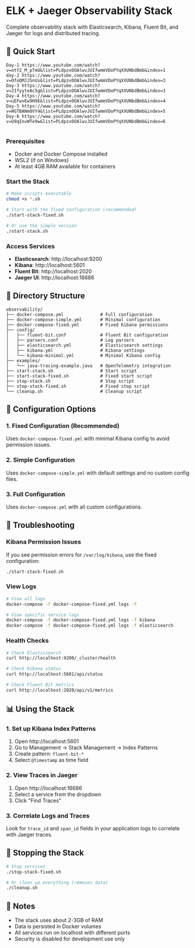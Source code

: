 # ELK + Jaeger Observability Stack

Complete observability stack with Elasticsearch, Kibana, Fluent Bit, and Jaeger for logs and distributed tracing.

## 🚀 Quick Start
```
Day-1 https://www.youtube.com/watch?v=otY2_M_pTmU&list=PLdpzxOOAlwvJUIfwmmVDoPYqXXUNbdBmb&index=1
day-2 https://www.youtube.com/watch?v=OfoQMJJSnUs&list=PLdpzxOOAlwvJUIfwmmVDoPYqXXUNbdBmb&index=3
Day-3 https://www.youtube.com/watch?v=2IfyyteAc5g&list=PLdpzxOOAlwvJUIfwmmVDoPYqXXUNbdBmb&index=3
Day-4 https://www.youtube.com/watch?v=uEFwvEw9H9E&list=PLdpzxOOAlwvJUIfwmmVDoPYqXXUNbdBmb&index=4
Day-5 https://www.youtube.com/watch?v=HGTBANm0VY4&list=PLdpzxOOAlwvJUIfwmmVDoPYqXXUNbdBmb&index=5
Day-6 https://www.youtube.com/watch?v=U9qInvWTe9w&list=PLdpzxOOAlwvJUIfwmmVDoPYqXXUNbdBmb&index=6


```

### Prerequisites
- Docker and Docker Compose installed
- WSL2 (if on Windows)
- At least 4GB RAM available for containers

### Start the Stack
```bash
# Make scripts executable
chmod +x *.sh

# Start with the fixed configuration (recommended)
./start-stack-fixed.sh

# Or use the simple version
./start-stack.sh
```

### Access Services
- **Elasticsearch**: http://localhost:9200
- **Kibana**: http://localhost:5601
- **Fluent Bit**: http://localhost:2020
- **Jaeger UI**: http://localhost:16686

## 📁 Directory Structure

```
observability/
├── docker-compose.yml              # Full configuration
├── docker-compose-simple.yml       # Minimal configuration
├── docker-compose-fixed.yml        # Fixed Kibana permissions
├── config/
│   ├── fluent-bit.conf             # Fluent Bit configuration
│   ├── parsers.conf                # Log parsers
│   ├── elasticsearch.yml           # Elasticsearch settings
│   ├── kibana.yml                  # Kibana settings
│   └── kibana-minimal.yml          # Minimal Kibana config
├── examples/
│   └── java-tracing-example.java   # OpenTelemetry integration
├── start-stack.sh                  # Start script
├── start-stack-fixed.sh            # Fixed start script
├── stop-stack.sh                   # Stop script
├── stop-stack-fixed.sh             # Fixed stop script
└── cleanup.sh                      # Cleanup script
```

## 🔧 Configuration Options

### 1. Fixed Configuration (Recommended)
Uses `docker-compose-fixed.yml` with minimal Kibana config to avoid permission issues.

### 2. Simple Configuration
Uses `docker-compose-simple.yml` with default settings and no custom config files.

### 3. Full Configuration
Uses `docker-compose.yml` with all custom configurations.

## 🐛 Troubleshooting

### Kibana Permission Issues
If you see permission errors for `/var/log/kibana`, use the fixed configuration:
```bash
./start-stack-fixed.sh
```

### View Logs
```bash
# View all logs
docker-compose -f docker-compose-fixed.yml logs -f

# View specific service logs
docker-compose -f docker-compose-fixed.yml logs -f kibana
docker-compose -f docker-compose-fixed.yml logs -f elasticsearch
```

### Health Checks
```bash
# Check Elasticsearch
curl http://localhost:9200/_cluster/health

# Check Kibana status
curl http://localhost:5601/api/status

# Check Fluent Bit metrics
curl http://localhost:2020/api/v1/metrics
```

## 📊 Using the Stack

### 1. Set up Kibana Index Patterns
1. Open http://localhost:5601
2. Go to Management → Stack Management → Index Patterns
3. Create pattern: `fluent-bit-*`
4. Select `@timestamp` as time field

### 2. View Traces in Jaeger
1. Open http://localhost:16686
2. Select a service from the dropdown
3. Click "Find Traces"

### 3. Correlate Logs and Traces
Look for `trace_id` and `span_id` fields in your application logs to correlate with Jaeger traces.

## 🛑 Stopping the Stack

```bash
# Stop services
./stop-stack-fixed.sh

# Or clean up everything (removes data)
./cleanup.sh
```

## 📝 Notes

- The stack uses about 2-3GB of RAM
- Data is persisted in Docker volumes
- All services run on localhost with different ports
- Security is disabled for development use only

